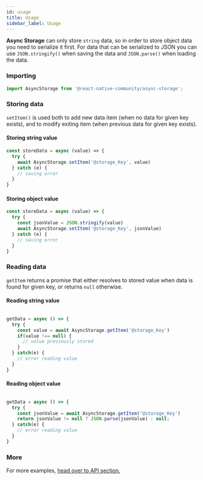 ```yaml
---
id: usage
title: Usage
sidebar_label: Usage
---
```



**Async Storage** can only store `string` data, so in order to store object data you need to serialize it first. 
For data that can be serialized to JSON you can use `JSON.stringify()` when saving the data and `JSON.parse()` when loading the data.


### Importing

```js
import AsyncStorage from '@react-native-community/async-storage';
```

### Storing data

`setItem()` is used both to add new data item (when no data for given key exists), and to modify exiting item (when previous data for given key exists).

#### Storing string value
```jsx
const storeData = async (value) => {
  try {
    await AsyncStorage.setItem('@storage_Key', value)
  } catch (e) {
    // saving error
  }
}
```

#### Storing object value
```jsx
const storeData = async (value) => {
  try {
    const jsonValue = JSON.stringify(value)
    await AsyncStorage.setItem('@storage_Key', jsonValue)
  } catch (e) {
    // saving error
  }
}
```

### Reading data

`getItem` returns a promise that either resolves to stored value when data is found for given key, or returns `null` otherwise.  

#### Reading string value
```jsx

getData = async () => {
  try {
    const value = await AsyncStorage.getItem('@storage_Key')
    if(value !== null) {
      // value previously stored
    }
  } catch(e) {
    // error reading value
  }
}

```
#### Reading object value 

```jsx

getData = async () => {
  try {
    const jsonValue = await AsyncStorage.getItem('@storage_Key')
    return jsonValue != null ? JSON.parse(jsonValue) : null;
  } catch(e) {
    // error reading value
  }
}

```


### More

For more examples, [head over to API section.](api)

